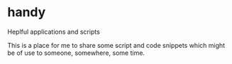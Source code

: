 # handy
Heplful applications and scripts

This is a place for me to share some script and code snippets which might be of use to someone, somewhere, some time.
